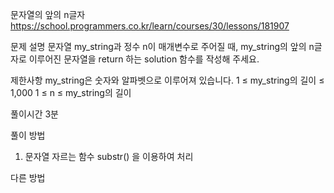문자열의 앞의 n글자
https://school.programmers.co.kr/learn/courses/30/lessons/181907

문제 설명
문자열 my_string과 정수 n이 매개변수로 주어질 때, my_string의 앞의 n글자로 이루어진 문자열을 return 하는 solution 함수를 작성해 주세요.

제한사항
my_string은 숫자와 알파벳으로 이루어져 있습니다.
1 ≤ my_string의 길이 ≤ 1,000
1 ≤ n ≤ my_string의 길이

풀이시간
3분

풀이 방법

1. 문자열 자르는 함수 substr() 을 이용하여 처리

다른 방법
